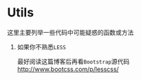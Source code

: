 # Utils

这里主要列举一些代码中可能疑惑的函数或方法

1. 如果你不熟悉`LESS`
 
    最好阅读这篇博客后再看`Bootstrap`源代码<http://www.bootcss.com/p/lesscss/>
